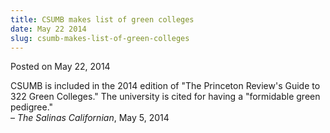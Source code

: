 ```yaml
---
title: CSUMB makes list of green colleges
date: May 22 2014
slug: csumb-makes-list-of-green-colleges
---
```


 



<span class="date">Posted on May 22, 2014    </span>
<p>CSUMB is included in the 2014 edition of &quot;The Princeton Review&apos;s
Guide to 322 Green Colleges.&quot; The university is cited for having a
&quot;formidable green pedigree.&quot;<br>
&#x2013; <em>The Salinas Californian</em>, May 5, 2014</br></p>





 

